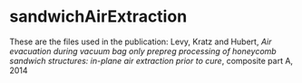 sandwichAirExtraction
============

These are the files used in the publication:
Levy, Kratz and Hubert, _Air evacuation during vacuum bag only prepreg processing of honeycomb sandwich structures: in-plane air extraction prior to cure_, composite part A, 2014
